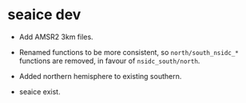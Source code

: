 # seaice dev

* Add AMSR2 3km files. 

* Renamed functions to be more consistent, so `north/south_nsidc_*` functions are removed, in favour of `nsidc_south/north`. 

* Added northern hemisphere to existing southern. 

* seaice exist. 
